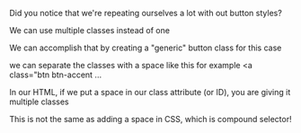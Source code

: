 Did you notice that we're repeating ourselves a lot with out button styles?

 We can use multiple classes instead of one
 
 We can accomplish that by creating a "generic" button class for this case
 
 we can separate the classes with a space like this for example <a class="btn btn-accent ...
 
 In our HTML, if we put a space in our class attribute (or ID), you are giving it multiple classes
 
 This is not the same as adding a space in CSS, which is compound selector!